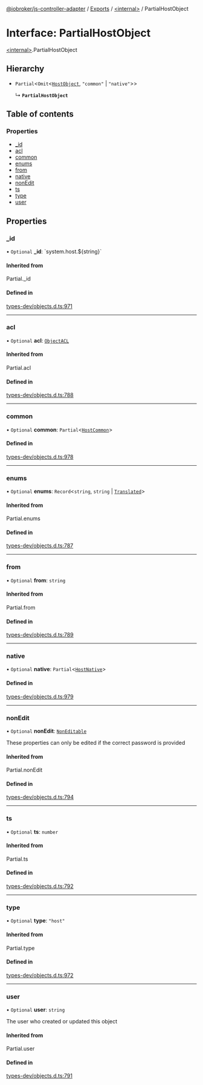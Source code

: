 [@iobroker/js-controller-adapter](../README.md) / [Exports](../modules.md) / [\<internal\>](../modules/internal_.md) / PartialHostObject

# Interface: PartialHostObject

[\<internal\>](../modules/internal_.md).PartialHostObject

## Hierarchy

- `Partial`\<`Omit`\<[`HostObject`](internal_.HostObject.md), ``"common"`` \| ``"native"``\>\>

  ↳ **`PartialHostObject`**

## Table of contents

### Properties

- [\_id](internal_.PartialHostObject.md#_id)
- [acl](internal_.PartialHostObject.md#acl)
- [common](internal_.PartialHostObject.md#common)
- [enums](internal_.PartialHostObject.md#enums)
- [from](internal_.PartialHostObject.md#from)
- [native](internal_.PartialHostObject.md#native)
- [nonEdit](internal_.PartialHostObject.md#nonedit)
- [ts](internal_.PartialHostObject.md#ts)
- [type](internal_.PartialHostObject.md#type)
- [user](internal_.PartialHostObject.md#user)

## Properties

### \_id

• `Optional` **\_id**: \`system.host.$\{string}\`

#### Inherited from

Partial.\_id

#### Defined in

[types-dev/objects.d.ts:971](https://github.com/ioBroker/ioBroker.js-controller/blob/30d8305f/packages/types-dev/objects.d.ts#L971)

___

### acl

• `Optional` **acl**: [`ObjectACL`](internal_.ObjectACL.md)

#### Inherited from

Partial.acl

#### Defined in

[types-dev/objects.d.ts:788](https://github.com/ioBroker/ioBroker.js-controller/blob/30d8305f/packages/types-dev/objects.d.ts#L788)

___

### common

• `Optional` **common**: `Partial`\<[`HostCommon`](internal_.HostCommon.md)\>

#### Defined in

[types-dev/objects.d.ts:978](https://github.com/ioBroker/ioBroker.js-controller/blob/30d8305f/packages/types-dev/objects.d.ts#L978)

___

### enums

• `Optional` **enums**: `Record`\<`string`, `string` \| [`Translated`](../modules/internal_.md#translated)\>

#### Inherited from

Partial.enums

#### Defined in

[types-dev/objects.d.ts:787](https://github.com/ioBroker/ioBroker.js-controller/blob/30d8305f/packages/types-dev/objects.d.ts#L787)

___

### from

• `Optional` **from**: `string`

#### Inherited from

Partial.from

#### Defined in

[types-dev/objects.d.ts:789](https://github.com/ioBroker/ioBroker.js-controller/blob/30d8305f/packages/types-dev/objects.d.ts#L789)

___

### native

• `Optional` **native**: `Partial`\<[`HostNative`](internal_.HostNative.md)\>

#### Defined in

[types-dev/objects.d.ts:979](https://github.com/ioBroker/ioBroker.js-controller/blob/30d8305f/packages/types-dev/objects.d.ts#L979)

___

### nonEdit

• `Optional` **nonEdit**: [`NonEditable`](internal_.NonEditable.md)

These properties can only be edited if the correct password is provided

#### Inherited from

Partial.nonEdit

#### Defined in

[types-dev/objects.d.ts:794](https://github.com/ioBroker/ioBroker.js-controller/blob/30d8305f/packages/types-dev/objects.d.ts#L794)

___

### ts

• `Optional` **ts**: `number`

#### Inherited from

Partial.ts

#### Defined in

[types-dev/objects.d.ts:792](https://github.com/ioBroker/ioBroker.js-controller/blob/30d8305f/packages/types-dev/objects.d.ts#L792)

___

### type

• `Optional` **type**: ``"host"``

#### Inherited from

Partial.type

#### Defined in

[types-dev/objects.d.ts:972](https://github.com/ioBroker/ioBroker.js-controller/blob/30d8305f/packages/types-dev/objects.d.ts#L972)

___

### user

• `Optional` **user**: `string`

The user who created or updated this object

#### Inherited from

Partial.user

#### Defined in

[types-dev/objects.d.ts:791](https://github.com/ioBroker/ioBroker.js-controller/blob/30d8305f/packages/types-dev/objects.d.ts#L791)
